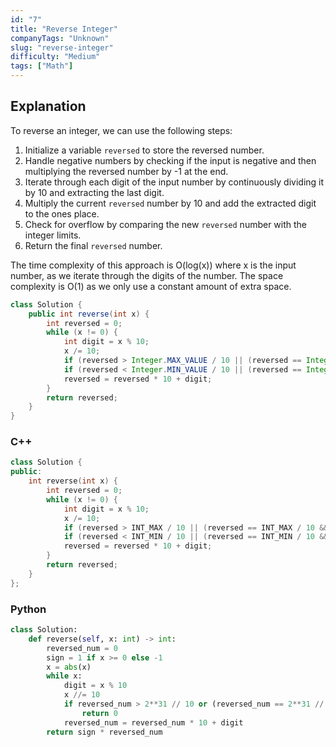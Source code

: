 ```yaml
---
id: "7"
title: "Reverse Integer"
companyTags: "Unknown"
slug: "reverse-integer"
difficulty: "Medium"
tags: ["Math"]
---
```


## Explanation
To reverse an integer, we can use the following steps:
1. Initialize a variable `reversed` to store the reversed number.
2. Handle negative numbers by checking if the input is negative and then multiplying the reversed number by -1 at the end.
3. Iterate through each digit of the input number by continuously dividing it by 10 and extracting the last digit.
4. Multiply the current `reversed` number by 10 and add the extracted digit to the ones place.
5. Check for overflow by comparing the new `reversed` number with the integer limits.
6. Return the final `reversed` number.

The time complexity of this approach is O(log(x)) where x is the input number, as we iterate through the digits of the number. The space complexity is O(1) as we only use a constant amount of extra space.
```java
class Solution {
    public int reverse(int x) {
        int reversed = 0;
        while (x != 0) {
            int digit = x % 10;
            x /= 10;
            if (reversed > Integer.MAX_VALUE / 10 || (reversed == Integer.MAX_VALUE / 10 && digit > 7)) return 0;
            if (reversed < Integer.MIN_VALUE / 10 || (reversed == Integer.MIN_VALUE / 10 && digit < -8)) return 0;
            reversed = reversed * 10 + digit;
        }
        return reversed;
    }
}
```

### C++
```cpp
class Solution {
public:
    int reverse(int x) {
        int reversed = 0;
        while (x != 0) {
            int digit = x % 10;
            x /= 10;
            if (reversed > INT_MAX / 10 || (reversed == INT_MAX / 10 && digit > 7)) return 0;
            if (reversed < INT_MIN / 10 || (reversed == INT_MIN / 10 && digit < -8)) return 0;
            reversed = reversed * 10 + digit;
        }
        return reversed;
    }
};
```

### Python
```python
class Solution:
    def reverse(self, x: int) -> int:
        reversed_num = 0
        sign = 1 if x >= 0 else -1
        x = abs(x)
        while x:
            digit = x % 10
            x //= 10
            if reversed_num > 2**31 // 10 or (reversed_num == 2**31 // 10 and digit > 7):
                return 0
            reversed_num = reversed_num * 10 + digit
        return sign * reversed_num
```
